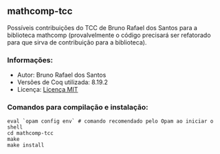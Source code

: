 ## mathcomp-tcc
Possíveis contribuições do TCC de Bruno Rafael dos Santos para a biblioteca mathcomp (provalvelmente o código precisará ser refatorado para que sirva de contribuição para a biblioteca).

### Informações:
- Autor: Bruno Rafael dos Santos
- Versões de Coq utilizada: 8.19.2
- Licença: [Licença MIT](LICENSE)

### Comandos para compilação e instalação:
    
``` shell
eval `opam config env` # comando recomendado pelo Opam ao iniciar o shell
cd mathcomp-tcc
make
make install
```
